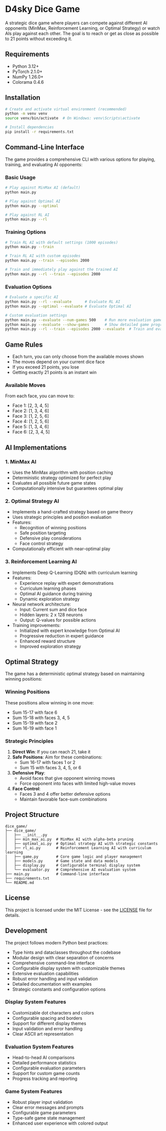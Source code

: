 # D4sky Dice Game

A strategic dice game where players can compete against different AI opponents (MinMax, Reinforcement Learning, or Optimal Strategy) or watch AIs play against each other. The goal is to reach or get as close as possible to 21 points without exceeding it.

## Requirements

- Python 3.12+
- PyTorch 2.1.0+
- NumPy 1.26.0+
- Colorama 0.4.6

## Installation

```bash
# Create and activate virtual environment (recommended)
python -m venv venv
source venv/bin/activate  # On Windows: venv\Scripts\activate

# Install dependencies
pip install -r requirements.txt
```

## Command-Line Interface

The game provides a comprehensive CLI with various options for playing, training, and evaluating AI opponents:

### Basic Usage

```bash
# Play against MinMax AI (default)
python main.py

# Play against Optimal AI
python main.py --optimal

# Play against RL AI
python main.py --rl
```

### Training Options

```bash
# Train RL AI with default settings (1000 episodes)
python main.py --train

# Train RL AI with custom episodes
python main.py --train --episodes 2000

# Train and immediately play against the trained AI
python main.py --rl --train --episodes 2000
```

### Evaluation Options

```bash
# Evaluate a specific AI
python main.py --rl --evaluate      # Evaluate RL AI
python main.py --optimal --evaluate # Evaluate Optimal AI

# Custom evaluation settings
python main.py --evaluate --num-games 500    # Run more evaluation games
python main.py --evaluate --show-games       # Show detailed game progress
python main.py --rl --train --episodes 2000 --evaluate  # Train and evaluate RL AI
```

## Game Rules

- Each turn, you can only choose from the available moves shown
- The moves depend on your current dice face
- If you exceed 21 points, you lose
- Getting exactly 21 points is an instant win

### Available Moves
From each face, you can move to:
- Face 1: [2, 3, 4, 5]
- Face 2: [1, 3, 4, 6]
- Face 3: [1, 2, 5, 6]
- Face 4: [1, 2, 5, 6]
- Face 5: [1, 3, 4, 6]
- Face 6: [2, 3, 4, 5]

## AI Implementations

### 1. MinMax AI
- Uses the MinMax algorithm with position caching
- Deterministic strategy optimized for perfect play
- Evaluates all possible future game states
- Computationally intensive but guarantees optimal play

### 2. Optimal Strategy AI
- Implements a hand-crafted strategy based on game theory
- Uses strategic principles and position evaluation
- Features:
  - Recognition of winning positions
  - Safe position targeting
  - Defensive play considerations
  - Face control strategy
- Computationally efficient with near-optimal play

### 3. Reinforcement Learning AI
- Implements Deep Q-Learning (DQN) with curriculum learning
- Features:
  - Experience replay with expert demonstrations
  - Curriculum learning phases
  - Optimal AI guidance during training
  - Dynamic exploration strategy
- Neural network architecture:
  - Input: Current sum and dice face
  - Hidden layers: 2 x 128 neurons
  - Output: Q-values for possible actions
- Training improvements:
  - Initialized with expert knowledge from Optimal AI
  - Progressive reduction in expert guidance
  - Enhanced reward structure
  - Improved exploration strategy

## Optimal Strategy

The game has a deterministic optimal strategy based on maintaining winning positions:

### Winning Positions
These positions allow winning in one move:
- Sum 15-17 with face 6
- Sum 15-18 with faces 3, 4, 5
- Sum 15-19 with face 2
- Sum 16-19 with face 1

### Strategic Principles
1. **Direct Win**: If you can reach 21, take it
2. **Safe Positions**: Aim for these combinations:
   - Sum 16-17 with faces 1 or 2
   - Sum 15 with faces 3, 4, 5, or 6
3. **Defensive Play**:
   - Avoid faces that give opponent winning moves
   - Force opponent into faces with limited high-value moves
4. **Face Control**:
   - Faces 3 and 4 offer better defensive options
   - Maintain favorable face-sum combinations

## Project Structure

```
dice_game/
├── dice_game/
│   ├── __init__.py
│   ├── min_max_ai.py  # MinMax AI with alpha-beta pruning
│   ├── optimal_ai.py  # Optimal strategy AI with strategic constants
│   ├── rl_ai.py       # Reinforcement Learning AI with curriculum learning
│   ├── game.py        # Core game logic and player management
│   ├── models.py      # Game state and data models
│   ├── display.py     # Configurable terminal display system
│   └── evaluator.py   # Comprehensive AI evaluation system
├── main.py            # Command-line interface
├── requirements.txt
└── README.md
```

## License

This project is licensed under the MIT License - see the [LICENSE](LICENSE) file for details.

## Development

The project follows modern Python best practices:
- Type hints and dataclasses throughout the codebase
- Modular design with clear separation of concerns
- Comprehensive command-line interface
- Configurable display system with customizable themes
- Extensive evaluation capabilities
- Robust error handling and input validation
- Detailed documentation with examples
- Strategic constants and configuration options

### Display System Features
- Customizable dot characters and colors
- Configurable spacing and borders
- Support for different display themes
- Input validation and error handling
- Clear ASCII art representation

### Evaluation System Features
- Head-to-head AI comparisons
- Detailed performance statistics
- Configurable evaluation parameters
- Support for custom game counts
- Progress tracking and reporting

### Game System Features
- Robust player input validation
- Clear error messages and prompts
- Configurable game parameters
- Type-safe game state management
- Enhanced user experience with colored output
